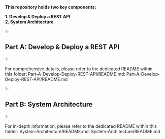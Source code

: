 **This repository holds two key components:**

**1. Develop & Deploy a REST API** </br>
**2. System Architecture**

✨ <h2> Part A: Develop & Deploy a REST API </h2> ✨

For comprehensive details, please refer to the dedicated README within this folder: Part-A-Develop-Deploy-REST-API/README.md: Part-A-Develop-Deploy-REST-API/README.md

✨ <h2> Part B: System Architecture </h2> ✨

For in-depth information, please refer to the dedicated README within this folder: System-Architecture/README.md: System-Architecture/README.md
